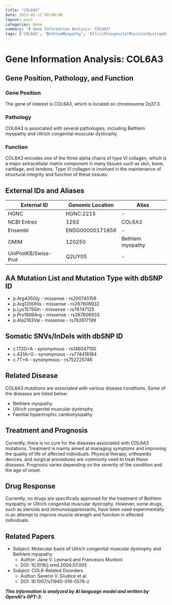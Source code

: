 ```yaml
---
title: "COL6A3"
date: 2023-05-12 00:00:00
layout: post
categories: Gene
summary: "# Gene Information Analysis: COL6A3"
tags: ['COL6A3', 'BethlemMyopathy', 'UllrichCongenitalMuscularDystrophy', 'ExtracellularMatrix', 'MissenseMutation', 'TreatmentOptions', 'Prognosis', 'DrugResponse']
---
```


# Gene Information Analysis: COL6A3

## Gene Position, Pathology, and Function

### Gene Position

The gene of interest is COL6A3, which is located on chromosome 2q37.3. 

### Pathology

COL6A3 is associated with several pathologies, including Bethlem myopathy and Ullrich congenital muscular dystrophy. 

### Function

COL6A3 encodes one of the three alpha chains of type VI collagen, which is a major extracellular matrix component in many tissues such as skin, bone, cartilage, and tendons. Type VI collagen is involved in the maintenance of structural integrity and function of these tissues. 

## External IDs and Aliases

| External ID | Genomic Location | Alias |
| --- | --- | --- |
| HGNC | HGNC:2215 | - |
| NCBI Entrez | 1292 | COL6A3 |
| Ensembl | ENSG00000171856 | - |
| OMIM | 120250 | Bethlem myopathy |
| UniProtKB/Swiss-Prot | Q2UY05 | - |

## AA Mutation List and Mutation Type with dbSNP ID

- p.Arg435Gly - missense - rs200745159
- p.Arg1200His - missense - rs267606932
- p.Lys1575Gln - missense - rs76747125
- p.Pro1906Arg - missense - rs267606933
- p.Ala2163Val - missense - rs782617199

## Somatic SNVs/InDels with dbSNP ID

- c.172G>A - synonymous - rs146047150
- c.431A>G - synonymous - rs774418184
- c.7T>A - synonymous - rs752225746

## Related Disease

COL6A3 mutations are associated with various disease conditions. Some of the diseases are listed below:
- Bethlem myopathy
- Ullrich congenital muscular dystrophy
- Familial hypertrophic cardiomyopathy

## Treatment and Prognosis

Currently, there is no cure for the diseases associated with COL6A3 mutations. Treatment is mainly aimed at managing symptoms and improving the quality of life of affected individuals. Physical therapy, orthopedic devices, and surgical procedures are commonly used to treat these diseases. Prognosis varies depending on the severity of the condition and the age of onset. 

## Drug Response

Currently, no drugs are specifically approved for the treatment of Bethlem myopathy or Ullrich congenital muscular dystrophy. However, some drugs, such as steroids and immunosuppressants, have been used experimentally in an attempt to improve muscle strength and function in affected individuals. 

## Related Papers

- Subject: Molecular basis of Ullrich congenital muscular dystrophy and Bethlem myopathy
  - Author: Jane V. Leonard and Francesco Muntoni
  - DOI: 10.1016/j.nmd.2004.07.005
- Subject: COL6-Related Disorders
  - Author: Saverio V. Giudice et al.
  - DOI: 10.1007/s11940-019-0576-z

**_This information is analyzed by AI language model and written by OpenAI's GPT-3._**